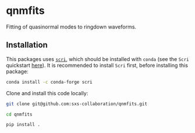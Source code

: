# qnmfits
Fitting of quasinormal modes to ringdown waveforms.

## Installation

This packages uses [`scri`](https://github.com/moble/scri), which should be installed with `conda` (see the `Scri` quickstart [here](https://github.com/moble/scri#quick-start)). It is recommended to install `Scri` first, before installing this package:

```bash
conda install -c conda-forge scri
```

Clone and install this code locally:

```bash
git clone git@github.com:sxs-collaboration/qnmfits.git
```

```bash
cd qnmfits
```

```bash
pip install .
```
